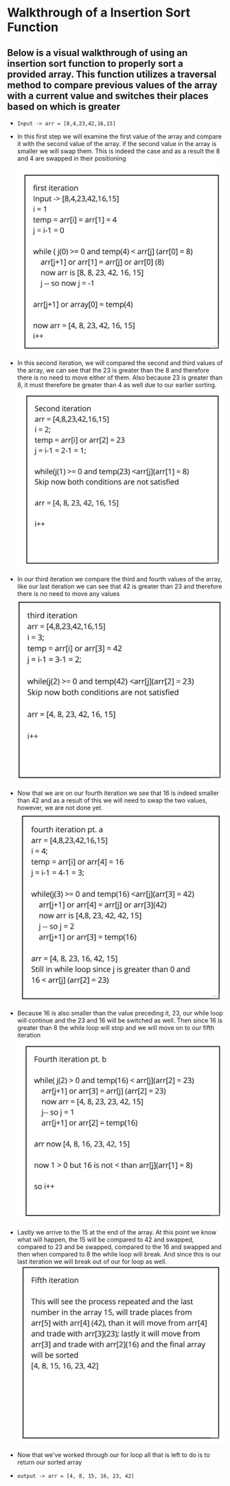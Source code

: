 # Walkthrough of a Insertion Sort Function

## Below is a visual walkthrough of using an insertion sort function to properly sort a provided array. This function utilizes a traversal method to compare previous values of the array with a current value and switches their places based on which is greater

* ```Input -> arr = [8,4,23,42,16,15]```

* In this first step we will examine the first value of the array and compare it with the second value of the array. if the second value in the array is smaller we will swap them. This is indeed the case and as a result the 8 and 4 are swapped in their positioning
![](../../assets/challenge26pt1.jpg)

* In this second iteration, we will compared the second and third values of the array, we can see that the 23 is greater than the 8 and therefore there is no need to move either of them. Also because 23 is greater than 8, it must therefore be greater than 4 as well due to our earlier sorting.
![](../../assets/challenge26pt2.jpg)

* In our third iteration we compare the third and fourth values of the array, like our last iteration we can see that 42 is greater than 23 and therefore there is no need to move any values
![](../../assets/challenge26pt3.jpg)

* Now that we are on our fourth iteration we see that 16 is indeed smaller than 42 and as a result of this we will need to swap the two values, however, we are not done yet.
![](../../assets/challenge26pt4a.jpg)

* Because 16 is also smaller than the value preceding it, 23, our while loop will continue and the 23 and 16 will be switched as well. Then since 16 is greater than 8 the while loop will stop and we will move on to our fifth iteration
![](../../assets/challenge26ptb.jpg)

* Lastly we arrive to the 15 at the end of the array. At this point we know what will happen, the 15 will be compared to 42 and swapped, compared to 23 and be swapped, compared to the 16 and swapped and then when compared to 8 the while loop will break. And since this is our last iteration we will break out of our for loop as well.
![](../../assets/challenge26pt5.jpg)

* Now that we've worked through our for loop all that is left to do is to return our sorted array
* ```output -> arr = [4, 8, 15, 16, 23, 42]```